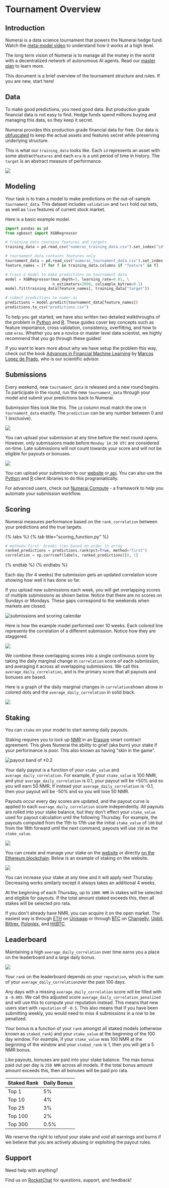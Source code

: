 # Tournament Overview

## Introduction <a id="rounds"></a>

Numerai is a data science tournament that powers the Numerai hedge fund. Watch the [meta-model video](https://www.youtube.com/watch?v=dhJnt0N497c) to understand how it works at a high level.  

The long term vision of Numerai is to manage all the money in the world with a decentralized network of autonomous AI agents. Read our [master plan](https://medium.com/numerai/numerais-master-plan-1a00f133dba9) to learn more.

This document is a brief overview of the tournament structure and rules. If you are new, start here!

## Data <a id="rounds"></a>

To make good predictions, you need good data. But production grade financial data is not easy to find. Hedge funds spend millions buying and managing this data, so they keep it secret.

Numerai provides this production grade financial data for free. Our data is [obfuscated](https://medium.com/numerai/encrypted-data-for-efficient-markets-fffbe9743ba8) to keep the actual assets and features secret while preserving underlying structure.

This is what our `training_data` looks like. Each `id` represents an asset with some abstract`features` and each `era` is a unit period of time in history. The `target` is an abstract measure of performance.

![](../.gitbook/assets/ex_data.png)

## Modeling <a id="rounds"></a>

Your task is to train a model to make predictions on the out-of-sample `tournament_data`. This dataset includes `validation` and `test` hold out sets, as well as `live` features of current stock market.

Here is a basic example model.

```python
import pandas as pd
from xgboost import XGBRegressor

# training data contains features and targets
training_data = pd.read_csv("numerai_training_data.csv").set_index("id")

# tournament data contains features only
tournament_data = pd.read_csv("numerai_tournament_data.csv").set_index("id")
feature_names = [f for f in training_data.columns if "feature" in f]

# train a model to make predictions on tournament data
model = XGBRegressor(max_depth=5, learning_rate=0.01, \
                     n_estimators=2000, colsample_bytree=0.1)
model.fit(training_data[feature_names], training_data["target"])

# submit predictions to numer.ai
predictions = model.predict(tournament_data[feature_names])
predictions.to_csv("predictions.csv")
```

To help you get started, we have also written two detailed walkthroughs of the problem in [Python](https://github.com/numerai/example-scripts/blob/master/analysis_and_tips.ipynb) and [R](https://github.com/numerai/example-scripts/blob/master/example_model.r). These guides cover key concepts such as feature importance, cross validation, consistency, overfitting, and how to use `eras`. Whether you are a novice or master level data scientist, we highly recommend that you go through these guides!

If you want to learn more about why we have setup the problem this way,  check out the book [Advances in Financial Machine Learning](https://www.amazon.com/Advances-Financial-Machine-Learning-Marcos/dp/1119482089) by [Marcos Lopez de Prado](https://www.linkedin.com/in/lopezdeprado/), who is our scientific advisor.

## Submissions

Every weekend, new `tournament_data` is released and a new round begins. To participate in the round, run the new `tournament_data` through your model and submit your predictions back to Numerai.

Submission files look like this. The `id` column must match the one in `tournament_data` exactly. The `prediction` can be any number between 0 and 1 \(exclusive\).

![](../.gitbook/assets/image%20%2830%29.png)

You can upload your submission at any time before the next round opens. However, only submissions made before `Monday 14:30 UTC` are considered on-time. Late submissions will not count towards your score and will not be eligible for payouts or bonuses.

![](../.gitbook/assets/image%20%285%29.png)

You can upload your submission to our [website](https://numer.ai/) or[ api](https://api-tournament.numer.ai). You can also use the [Python](https://github.com/uuazed/numerapi) and [R](https://github.com/Omni-Analytics-Group/Rnumerai) client libraries to do this programatically.

For advanced users, check out [Numerai Compute](https://docs.numer.ai/tournament/compute) - a framework to help you automate your submission workflow. 

## Scoring

Numerai measures performance based on the `rank_correlation` between your predictions and the true targets.

{% tabs %}
{% tab title="scoring\_function.py" %}
```python
# method='first' breaks ties based on order in array
ranked_predictions = predictions.rank(pct=True, method="first")
correlation = np.corrcoef(labels, ranked_predictions)[0, 1]
```
{% endtab %}
{% endtabs %}

Each day \(for 4 weeks\) the submission gets an updated correlation score showing how well it has done so far.

If you upload new submissions each week, you will get overlapping scores of multiple submissions as shown below. Notice that there are no scores on Sundays or Mondays. These gaps correspond to the weekends when markets are closed.

![ submissions and scoring calendar](https://lh5.googleusercontent.com/MYmSmSF8vKx3OYn6llB0c5EarVXOaNF6pdHysbCmaKfxQsYcR86QZ6PrB5X9sJOMXwKW8cKW5WJLSs3euODA7JoKT9akwIn-o48nBYWWZciCz2SazrjGlGghLqliSZR4GzuVWVVc)

Here is how the example model performed over 10 weeks. Each colored line represents the correlation of a different submission. Notice how they are staggered.

![](../.gitbook/assets/image%20%288%29.png)

We combine these overlapping scores into a single continuous score by taking the daily marginal change in `correlation` score of each submission, and averaging it across all overlapping submissions. We call this `average_daily_correlation`, and is the primary score that all payouts and bonuses are based.

Here is a graph of the daily marginal changes in `correlation`shown above in colored dots and the `average_daily_correlation` in solid black. 

![](../.gitbook/assets/image%20%286%29.png)

## Staking <a id="staking"></a>

You can `stake` on your model to start earning daily payouts.

Staking requires you to lock up [NMR](https://coinmarketcap.com/currencies/numeraire/) in an [Erasure](https://github.com/erasureprotocol/erasure-protocol) smart contract agreement. This gives Numerai the ability to grief \(aka burn\) your stake if your performance is poor. This also known as having "skin in the game".

![payout band of &#xB1;0.2](../.gitbook/assets/image%20%281%29.png)

Your daily payout is a function of your `stake_value` and `average_daily_correlation`. For example, if your `stake_value` is 100 NMR, and your `average_daily_correlation` is 0.1, your payout will be +50% and so you will earn 50 NMR. If instead your `average_daily_correlation` is -0.1, then your payout will be -50% and so you will lose 50 NMR.

Payouts occur every day scores are updated, and the payout curve is applied to each `average_daily_correlation` score independently. All payouts are rolled into your stake balance, but they don't effect your `stake_value` used for payout calculation until the following Thursday. For example, the payouts computed from the 11th to 17th use the initial `stake_value` of `100` but from the 18th forward until the next command, payouts will use `150` as the `stake_value`.

![](https://documents.lucidchart.com/documents/d20914fb-a3d0-4bf5-a775-718fe5b41f17/pages/0_0?a=58892&x=2877&y=-2127&w=1385&h=451&store=1&accept=image%2F*&auth=LCA%2035723e092586a7fbc486a6bb994f540144f5e3ac-ts%3D1571771371)

You can create and manage your stake on the [website](http://numer.ai) or directly [on the Ethereum blockchain](https://github.com/numerai/tournament-contracts). Below is an example of staking on the website.

![](../.gitbook/assets/image%20%2832%29.png)

You can increase your stake at any time and it will apply next Thursday. Decreasing works similarly except it always takes an additional 4 weeks.

At the beginning of each Thursday, up to `100K NMR` in stakes will be selected and eligible for payouts. If the total amount staked exceeds this, then all stakes will be selected pro rata.  

If you don't already have NMR, you can acquire it on the open market. The easiest way is through [ETH](https://coinmarketcap.com/currencies/ethereum/) on [Uniswap](https://uniswap.exchange/swap) or through [BTC](https://coinmarketcap.com/currencies/bitcoin/) on [Changelly](https://changelly.com/), [Upbit](https://upbit.com/exchange?code=CRIX.UPBIT.BTC-NMR), [Bittrex](https://bittrex.com/Market/Index?MarketName=BTC-NMR), [Poloniex](https://poloniex.com/exchange#btc_nmr), and [HitBTC](https://hitbtc.com/NMR-to-BTC).

## Leaderboard

Maintaining a high `average_daily_correlation` over time earns you a place on the leaderboard and a large daily bonus. 

![](../.gitbook/assets/image%20%2811%29.png)

Your `rank` on the leaderboard depends on your `reputation`, which is the sum of your  `average_daily_correlation`over the past 100 days.

Any days with a missing `average_daily_correlation` score will be filled with a `-0.005`. We call this adjusted score `average_daily_correlation_penalized` and will use this to compute your reputation instead. This means that new users start with `reputation` of `-0.5`. This also means that if you have been submitting weekly, you would need to miss 4 submissions in a row to be penalized. 

Your bonus is a function of your `rank` amongst all staked models \(otherwise known as `staked_rank`\) and your `stake_value` at the beginning of the 100 day window. For example, if your `stake_value` was 100 NMR at the beginning of the window and your `staked_rank` is 1, then you will get a 5 NMR bonus. 

Like payouts, bonuses are paid into your stake balance. The max bonus paid out per day is `250 NMR` across all models. If the total bonus amount amount exceeds this, then all bonuses will be paid pro rata.

| Staked Rank | Daily Bonus |
| :--- | :--- |
| Top 1 | 5% |
| Top 10 | 4% |
| Top 25 | 3% |
| Top 100 | 2% |
| Top 300 | 0.5% |

We reserve the right to refund your stake and void all earnings and burns if we believe that you are actively abusing or exploiting the payout rules.

## Support 

Need help with anything?

Find us on [RocketChat](https://community.numer.ai) for questions, support, and feedback!

